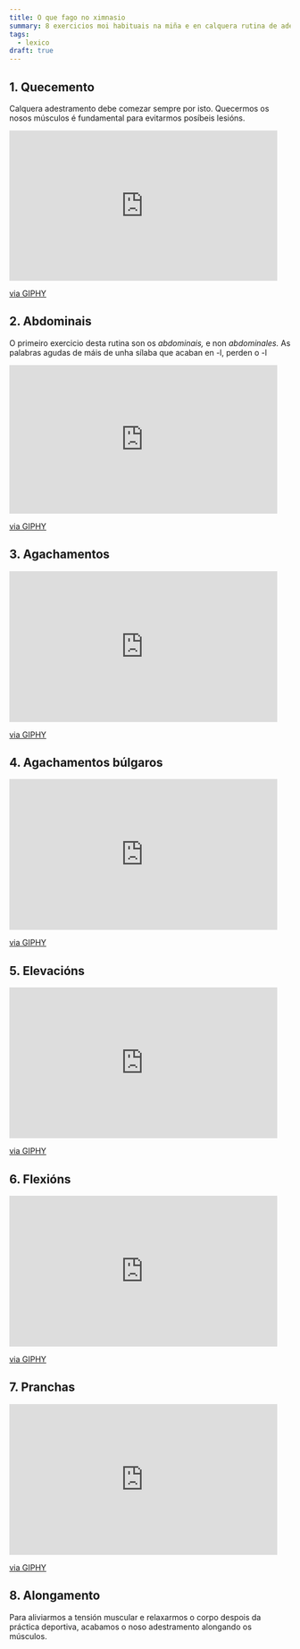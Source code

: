 ```yaml
---
title: O que fago no ximnasio
summary: 8 exercicios moi habituais na miña e en calquera rutina de adestramento
tags:
  - lexico
draft: true
---
```

## 1. Quecemento

Calquera adestramento debe comezar sempre por isto. Quecermos os nosos músculos é fundamental para evitarmos posíbeis lesións.

<iframe src="https://giphy.com/embed/6V0gq34gTrTcA" width="480" height="269" frameBorder="0" class="giphy-embed" allowFullScreen></iframe><p><a href="https://giphy.com/gifs/images-jack-6V0gq34gTrTcA">via GIPHY</a></p>

## 2. Abdominais

O primeiro exercicio desta rutina son os *abdominais,* e non *abdominales.* As palabras agudas de máis de unha sílaba que acaban en -l, perden o -l 

<iframe src="https://giphy.com/embed/jQratcmckkyoZH85v6" width="480" height="266" frameBorder="0" class="giphy-embed" allowFullScreen></iframe><p><a href="https://giphy.com/gifs/ARRAY-alaska-alaskaisadrag-arraynow-jQratcmckkyoZH85v6">via GIPHY</a></p>

## 3. Agachamentos

<iframe src="https://giphy.com/embed/12gfmMhX8qNe5W" width="480" height="270" frameBorder="0" class="giphy-embed" allowFullScreen></iframe><p><a href="https://giphy.com/gifs/squats-squat-variation-12gfmMhX8qNe5W">via GIPHY</a></p>

## 4. Agachamentos búlgaros

<iframe src="https://giphy.com/embed/Q8O1oo9cKR3zbBJA2D" width="480" height="270" frameBorder="0" class="giphy-embed" allowFullScreen></iframe><p><a href="https://giphy.com/gifs/hockeytraining-bulgarian-split-squat-hockey-Q8O1oo9cKR3zbBJA2D">via GIPHY</a></p>

## 5. Elevacións

<iframe src="https://giphy.com/embed/LfnUzLwws4lva" width="480" height="270" frameBorder="0" class="giphy-embed" allowFullScreen></iframe><p><a href="https://giphy.com/gifs/girlshbo-thanksgiving-exercise-marnie-LfnUzLwws4lva">via GIPHY</a></p>

## 6. Flexións

<iframe src="https://giphy.com/embed/tPfMQQzx9EqvC" width="480" height="270" frameBorder="0" class="giphy-embed" allowFullScreen></iframe><p><a href="https://giphy.com/gifs/exercise-push-ups-tPfMQQzx9EqvC">via GIPHY</a></p>

## 7. Pranchas

<iframe src="https://giphy.com/embed/YPKQtsXd5Ihb6v0Pgb" width="480" height="270" frameBorder="0" class="giphy-embed" allowFullScreen></iframe><p><a href="https://giphy.com/gifs/abdominal-prancha-ponte-YPKQtsXd5Ihb6v0Pgb">via GIPHY</a></p>

## 8. Alongamento

Para aliviarmos a tensión muscular e relaxarmos o corpo despois da práctica deportiva, acabamos o noso adestramento alongando os músculos.